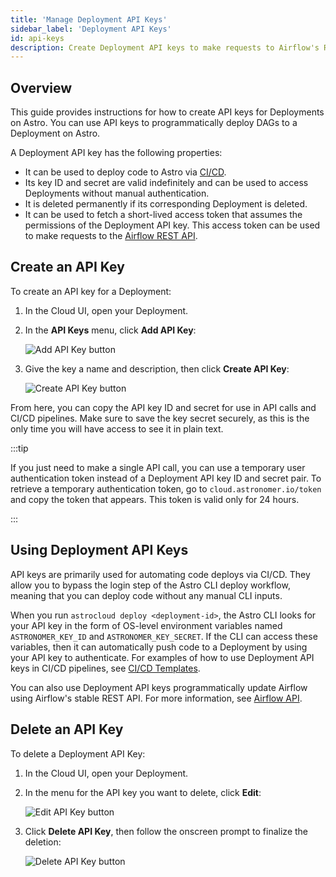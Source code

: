 ```yaml
---
title: 'Manage Deployment API Keys'
sidebar_label: 'Deployment API Keys'
id: api-keys
description: Create Deployment API keys to make requests to Airflow's REST API and set up a CI/CD pipeline.
---
```


## Overview

This guide provides instructions for how to create API keys for Deployments on Astro. You can use API keys to programmatically deploy DAGs to a Deployment on Astro.

A Deployment API key has the following properties:

- It can be used to deploy code to Astro via [CI/CD](ci-cd.md).
- Its key ID and secret are valid indefinitely and can be used to access Deployments without manual authentication.
- It is deleted permanently if its corresponding Deployment is deleted.
- It can be used to fetch a short-lived access token that assumes the permissions of the Deployment API key. This access token can be used to make requests to the [Airflow REST API](airflow-api.md).

## Create an API Key

To create an API key for a Deployment:

1. In the Cloud UI, open your Deployment.
2. In the **API Keys** menu, click **Add API Key**:

    <div class="text--center">
      <img src="/img/docs/add-api-key.png" alt="Add API Key button" />
    </div>

3. Give the key a name and description, then click **Create API Key**:

    <div class="text--center">
      <img src="/img/docs/create-api-key.png" alt="Create API Key button" />
    </div>

From here, you can copy the API key ID and secret for use in API calls and CI/CD pipelines. Make sure to save the key secret securely, as this is the only time you will have access to see it in plain text.

:::tip

If you just need to make a single API call, you can use a temporary user authentication token instead of a Deployment API key ID and secret pair. To retrieve a temporary authentication token, go to `cloud.astronomer.io/token` and copy the token that appears. This token is valid only for 24 hours.

:::

## Using Deployment API Keys

API keys are primarily used for automating code deploys via CI/CD. They allow you to bypass the login step of the Astro CLI deploy workflow, meaning that you can deploy code without any manual CLI inputs.

When you run `astrocloud deploy <deployment-id>`, the Astro CLI looks for your API key in the form of OS-level environment variables named `ASTRONOMER_KEY_ID` and `ASTRONOMER_KEY_SECRET`. If the CLI can access these variables, then it can automatically push code to a Deployment by using your API key to authenticate. For examples of how to use Deployment API keys in CI/CD pipelines, see [CI/CD Templates](ci-cd.md#cicd-templates).

You can also use Deployment API keys programmatically update Airflow using Airflow's stable REST API. For more information, see [Airflow API](airflow-api.md). 

## Delete an API Key

To delete a Deployment API Key:

1. In the Cloud UI, open your Deployment.
2. In the menu for the API key you want to delete, click **Edit**:

    <div class="text--center">
      <img src="/img/docs/edit-api-key.png" alt="Edit API Key button" />
    </div>

3. Click **Delete API Key**, then follow the onscreen prompt to finalize the deletion:

    <div class="text--center">
      <img src="/img/docs/delete-api-key.png" alt="Delete API Key button" />
    </div>
